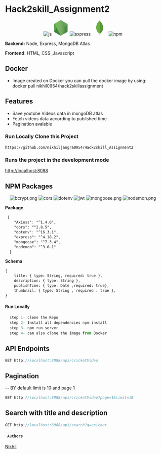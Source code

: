 # Hack2skill_Assignment2

<p align = "center">
<img src="https://user-images.githubusercontent.com/25181517/117447155-6a868a00-af3d-11eb-9cfe-245df15c9f3f.png" alt="js" width="50" height="50"/>
<img src="https://raw.githubusercontent.com/PrinceCorwin/Useful-tech-icons/main/images/nodejs.png" alt="nodejs" width="50" height="50"/>
<img src="https://res.cloudinary.com/kc-cloud/images/f_auto,q_auto/v1651772163/expressjslogo/expressjslogo.webp?_i=AA" alt="express" width="50" height="50"/>
 <img src="https://raw.githubusercontent.com/PrinceCorwin/Useful-tech-icons/main/images/mongodb-leaf.png" alt="mongo" width="50" height="50"/> 
<img src="https://user-images.githubusercontent.com/25181517/121401671-49102800-c959-11eb-9f6f-74d49a5e1774.png" alt="npm" width="50" height="50"/>
  
</p>


**Backend:** Node, Express, MongoDB Atlas

**Frontend:** HTML, CSS ,Javascript


## Docker
 - Image created on Docker you can pull the docker image by using: docker pull nikhil0954/hack2skillassignment


## Features 
 - Save youtube Videos data in mongoDB atlas
 - Fetch videos data according to published time
 - Pagination avalable 


###  Run Locally Clone this Project

```
https://github.com/nikhiljangra0954/Hack2skill_Assignment2
```
### Runs the project in the development mode

[http://localhost:8088](http://localhost:8088)

## NPM Packages
<p align = "center">
<img src="https://repository-images.githubusercontent.com/139898859/9617c480-81c2-11ea-94fc-322231ead1f0" alt="bcrypt.png" width="70" height="50"/>
<img src="https://github.com/faraz412/cozy-passenger-4798/blob/main/Frontend/Files/cors.png?raw=true" alt="cors" width="70" height="50"/>
<img src="https://github.com/faraz412/cozy-passenger-4798/blob/main/Frontend/Files/download.png?raw=true" alt="dotenv" width="60" height="50"/>
<img src="https://github.com/faraz412/cozy-passenger-4798/blob/main/Frontend/Files/JWT.png?raw=true" alt="jwt" width="70" height="50"/>
<img src="https://4008838.fs1.hubspotusercontent-na1.net/hubfs/4008838/mogoose-logo.png" alt="mongoose.png" width="70" height="70"/>     
<img src="https://user-images.githubusercontent.com/13700/35731649-652807e8-080e-11e8-88fd-1b2f6d553b2d.png" alt="nodemon.png" width="50" height="50"/>

</p>

**Package**
```
 {
    "Axioss": "^1.4.0",
    "cors": "^2.8.5",
    "dotenv": "^16.3.1",
    "express": "^4.18.2",
    "mongoose": "^7.3.4",
    "nodemon": "^3.0.1"
  }
```

**Schema**
```
{
    title: { type: String, required: true },
    description: { type: String },
    publishTime: { type: Date ,required: true},
    thumbnail: { type: String , required : true },
}
```

  #### Run Locally
```javascript
  step 1- clone the Repo 
  step 2- Install all dependencies npm install
  step 3- npm run server
  step 4- can also clone the image from Docker
```


## API Endpoints
```javascript
GET http://localhost:8088/api/cricketVideo
```

## Pagination 
-- BY default limit is 10 and page 1
```javascript
GET http://localhost:8088/api/cricketVideo?page=1&limit=10
```

## Search with title and description
```javascript
GET http://localhost:8088/api/search?q=cricket
```

| `Authors` |
| :-------: | 

[Nikhil](https://github.com/nikhiljangra0954)
